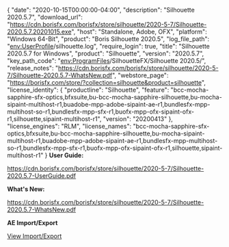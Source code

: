 {
  "date": "2020-10-15T00:00:00-04:00",
  "description": "Silhouette 2020.5.7",
  "download_url": "https://cdn.borisfx.com/borisfx/store/silhouette/2020-5-7/Silhouette-2020.5.7.20201015.exe",
  "host": "Standalone, Adobe, OFX",
  "platform": "Windows 64-Bit",
  "product": "Boris Silhouette 2020.5",
  "log_file_path": "<env:UserProfile>/silhouette.log",
  "require_login": true,
  "title": "Silhouette 2020.5.7 for Windows",
  "product": "Silhouette",
  "version": "2020.5.7",
  "key_path_code": "<env:ProgramFiles>/SilhouetteFX/Silhouette 2020.5/",
  "release_notes": "https://cdn.borisfx.com/borisfx/store/silhouette/2020-5-7/Silhouette-2020.5.7-WhatsNew.pdf",
  "webstore_page": "https://borisfx.com/store/?collection=silhouette&product=silhouette",
  "license_identity": {
    "productline": "Silhouette",
    "feature": "bcc-mocha-sapphire-sfx-optics,bfxsuite,bu-bcc-mocha-sapphire-silhouette,bu-mocha-sipaint-multihost-r1,buadobe-mpp-adobe-sipaint-ae-r1,bundlesfx-mpp-multihost-so-r1,bundlesfx-mpp-sfx-r1,buofx-mpp-ofx-sipaint-ofx-r1,silhouette,sipaint-multihost-r1",
    "version": "20200413"
  },
  "license_engines": "RLM",
  "license_names": "bcc-mocha-sapphire-sfx-optics,bfxsuite,bu-bcc-mocha-sapphire-silhouette,bu-mocha-sipaint-multihost-r1,buadobe-mpp-adobe-sipaint-ae-r1,bundlesfx-mpp-multihost-so-r1,bundlesfx-mpp-sfx-r1,buofx-mpp-ofx-sipaint-ofx-r1,silhouette,sipaint-multihost-r1"
}
**User Guide:**

https://cdn.borisfx.com/borisfx/store/silhouette/2020-5-7/Silhouette-2020.5.7-UserGuide.pdf

**What's New:**

https://cdn.borisfx.com/borisfx/store/silhouette/2020-5-7/Silhouette-2020.5.7-WhatsNew.pdf


**AE Import/Export**

<a href="https://cdn.borisfx.com/borisfx/store/silhouette-2020/Silhouette-2020-import-export.pdf" target="_blank">View Import/Export</a>
